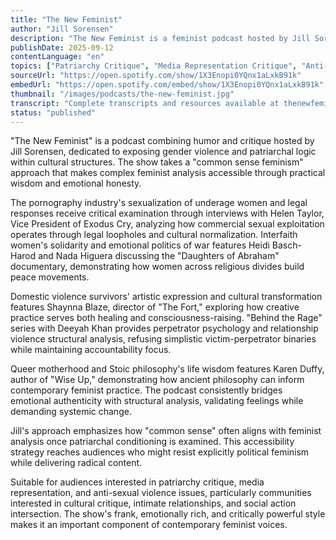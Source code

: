 ```yaml
---
title: "The New Feminist"
author: "Jill Sorensen"
description: "The New Feminist is a feminist podcast hosted by Jill Sorensen, with 'common sense feminism' as its core philosophy, combining humor and critical analysis to explore gender inequality, popular culture, and social structures. The show covers pornography industry critique, domestic violence, interfaith women's solidarity, media gender violence, and queer motherhood, emphasizing emotional authenticity and activism. With a Spotify rating of 5.0 (12 reviews), it has a distinctive stance in North American feminist podcast circles."
publishDate: 2025-09-12
contentLanguage: "en"
topics: ["Patriarchy Critique", "Media Representation Critique", "Anti-Sexual Violence"]
sourceUrl: "https://open.spotify.com/show/1X3Enopi0YQnx1aLxkB91k"
embedUrl: "https://open.spotify.com/embed/show/1X3Enopi0YQnx1aLxkB91k"
thumbnail: "/images/podcasts/the-new-feminist.jpg"
transcript: "Complete transcripts and resources available at thenewfeminist.net"
status: "published"
---
```


"The New Feminist" is a podcast combining humor and critique hosted by Jill Sorensen, dedicated to exposing gender violence and patriarchal logic within cultural structures. The show takes a "common sense feminism" approach that makes complex feminist analysis accessible through practical wisdom and emotional honesty.

The pornography industry's sexualization of underage women and legal responses receive critical examination through interviews with Helen Taylor, Vice President of Exodus Cry, analyzing how commercial sexual exploitation operates through legal loopholes and cultural normalization. Interfaith women's solidarity and emotional politics of war features Heidi Basch-Harod and Nada Higuera discussing the "Daughters of Abraham" documentary, demonstrating how women across religious divides build peace movements.

Domestic violence survivors' artistic expression and cultural transformation features Shaynna Blaze, director of "The Fort," exploring how creative practice serves both healing and consciousness-raising. "Behind the Rage" series with Deeyah Khan provides perpetrator psychology and relationship violence structural analysis, refusing simplistic victim-perpetrator binaries while maintaining accountability focus.

Queer motherhood and Stoic philosophy's life wisdom features Karen Duffy, author of "Wise Up," demonstrating how ancient philosophy can inform contemporary feminist practice. The podcast consistently bridges emotional authenticity with structural analysis, validating feelings while demanding systemic change.

Jill's approach emphasizes how "common sense" often aligns with feminist analysis once patriarchal conditioning is examined. This accessibility strategy reaches audiences who might resist explicitly political feminism while delivering radical content.

Suitable for audiences interested in patriarchy critique, media representation, and anti-sexual violence issues, particularly communities interested in cultural critique, intimate relationships, and social action intersection. The show's frank, emotionally rich, and critically powerful style makes it an important component of contemporary feminist voices.